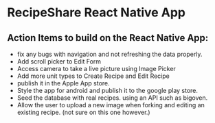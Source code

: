 # RecipeShare React Native App

<h2>Action Items to build on the React Native App:</h2>

<ul>

 <li>fix any bugs with navigation and not refreshing the data properly.</li>

 <li>Add scroll picker to Edit Form</li>

 <li>Access camera to take a live picture using Image Picker</li>

 <li>Add more unit types to Create Recipe and Edit Recipe</li>

 <li>publish it in the Apple App store.</li>

 <li>Style the app for android and publish it to the google play store.</li>

 <li>Seed the database with real recipes. using an API such as bigoven.</li>

 <li>Allow the user to upload a new image when forking and editing an existing recipe. (not sure on this one however.)</li>
 
 </ul>
